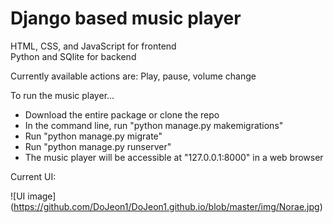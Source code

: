 <h1>Django based music player</h1>

HTML, CSS, and JavaScript for frontend </br>
Python and SQlite for backend

Currently available actions are: Play, pause, volume change

To run the music player...
- Download the entire package or clone the repo
- In the command line, run "python manage.py makemigrations"
- Run "python manage.py migrate"
- Run "python manage.py runserver"
- The music player will be accessible at "127.0.0.1:8000" in a web browser

Current UI:

![UI image]
(https://github.com/DoJeon1/DoJeon1.github.io/blob/master/img/Norae.jpg)
